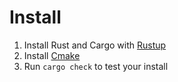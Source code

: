 # Install

1. Install Rust and Cargo with [Rustup](https://www.rust-lang.org/tools/install)
2. Install [Cmake](https://cmake.org/install/)
3. Run `cargo check` to test your install

